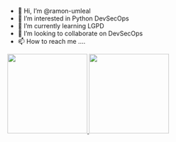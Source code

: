 - 👋 Hi, I’m @ramon-umleal
- 👀 I’m interested in Python DevSecOps
- 🌱 I’m currently learning LGPD
- 💞️ I’m looking to collaborate on DevSecOps
- 📫 How to reach me ....

<div>
<a href="https://github.com/ramon-umleal">
<img loading="lazy" height="180em" src="https://github-readme-stats.vercel.app/api/top-langs/?username=ramon-umleal&layout=compact&langs_count=7&theme=dracula"/>
<img loading="lazy" height="180em" src="https://github-readme-stats.vercel.app/api?username=ramon-umleal&show_icons=true&theme=dracula&include_all_commits=true&count_private=true"/>
</div>
<!---
ramon-umleal/ramon-umleal is a ✨ special ✨ repository because its `README.md` (this file) appears on your GitHub profile.
You can click the Preview link to take a look at your changes.
--->
